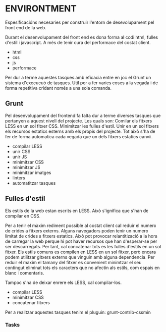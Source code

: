 # ENVIRONTMENT

Espesificacións necesaries per construir l'entorn de desevolupament pel front
end de la web.

Durant el desenvolupament del front end es dona forma al codi html, fulles
d'estil i javascript. A més de tenir cura del performace del costat client.

-   html
-   css
-   js
-   performace

Per dur a terme aquestes tasques amb eficacia entre en joc el Grunt un sistema
d'execucuó de tasques. Util per a fer varies coses a la vegada i de forma
repetitiva cridant només a una sola comanda.

## Grunt

Pel desenvolupament del frontend fa falta dur a terme diverses tasques que
pertanyen a aquest nivell del projecte. Les quals son: Comilar els fitxers LESS
en un sol fitxer CSS. Minimitzar les fulles d'estil. Unir en un sol fitxers els
recursos estatics esterns amb els propis del projecte. Tot això s'ha de fer de
forma automatica cada vegada que un dels fitxers estatics canvii.

-   compilar LESS
-   unir CSS
-   unir JS
-   minimitzar CSS
-   minimitzar JS
-   minimitzar imatges
-   linters
-   automatitzar tasques


## Fulles d'estil

Els estils de la web estan escrits en LESS. Això s'ignifica que s'han de
compilar en CSS.

Per a tenir el màxim rediment possible al costat client cal reduir el numero de
crides a fitxers externs. Alguns navegadors poden tenir un numero limitat de
crides a fitxers estatics. Això pot provocar relantitizació a la hora de
carregar la web perque hi pot haver recursos que han d'esperar-se per ser
descarregats. Per tant, cal concatenar tots es les fulles d'estils en un sol
fitxer. Els estils comuns es compilen en LESS en un sol fitxer, però encara
podem utilitzar gitxers externs que vinguin amb alguna dependencia. Per reduir
el maxim el tamany del fitxer es convenient minimtzar el seu contingut eliminat
tots els caracters que no afectin als estils, com espais en blanc i comentaris.

Tampoc s'ha de deixar enrere els LESS, cal compilar-los.

-   compilar LESS
-   minimitzar CSS
-   concatenar fitxers

Per a realitzar aquestes tasques tenim el pluguin: grunt-contrib-cssmin

### Tasks
